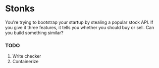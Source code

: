 # Stonks

You're trying to bootstrap your startup by stealing a popular stock API. If you give it three features, it tells you whether you should buy or sell. Can you build something similar?

### TODO
1. Write checker
2. Containerize
